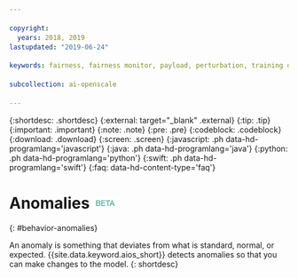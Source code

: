 ```yaml
---

copyright:
  years: 2018, 2019
lastupdated: "2019-06-24"

keywords: fairness, fairness monitor, payload, perturbation, training data, debiased

subcollection: ai-openscale

---
```


{:shortdesc: .shortdesc}
{:external: target="_blank" .external}
{:tip: .tip}
{:important: .important}
{:note: .note}
{:pre: .pre}
{:codeblock: .codeblock}
{:download: .download}
{:screen: .screen}
{:javascript: .ph data-hd-programlang='javascript'}
{:java: .ph data-hd-programlang='java'}
{:python: .ph data-hd-programlang='python'}
{:swift: .ph data-hd-programlang='swift'}
{:faq: data-hd-content-type='faq'}

# Anomalies ![beta tag](images/beta.png)
{: #behavior-anomalies}

An anomaly is something that deviates from what is standard, normal, or expected. {{site.data.keyword.aios_short}} detects anomalies so that you can make changes to the model.
{: shortdesc}